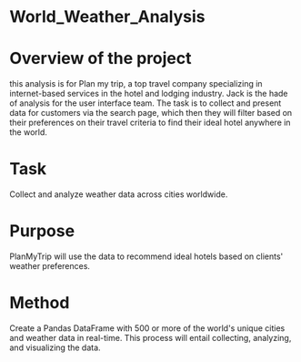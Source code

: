 # World_Weather_Analysis

# Overview of the project

this analysis is for Plan my trip, a top travel company specializing in internet-based services in the hotel and lodging industry. Jack is the hade of analysis for the user interface team. The task is to collect and present data for customers via the search page, which then they will filter based on their preferences on their travel criteria to find their ideal hotel anywhere in the world.

# Task

Collect and analyze weather data across cities worldwide.

# Purpose

PlanMyTrip will use the data to recommend ideal hotels based on clients' weather preferences.

# Method

Create a Pandas DataFrame with 500 or more of the world's unique cities and weather data in real-time. This process will entail collecting, analyzing, and visualizing the data.
